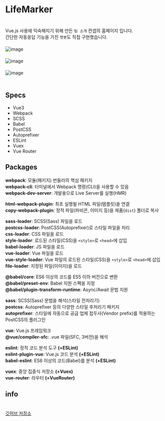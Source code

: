 # LifeMarker  
ㅤ  
Vue.js 사용에 익숙해지기 위해 만든 `팀 소개` 컨셉의 홈페이지 입니다.  
간단한 자동응답 기능을 가진 `챗봇`도 직접 구현했습니다.  
ㅤ  
![image](https://user-images.githubusercontent.com/79053495/150994713-180fd635-1b38-48eb-9dfc-20fcd3bcfa4c.png)  
ㅤ  
![image](https://user-images.githubusercontent.com/79053495/150994845-e30d5d85-53f8-4f21-a14b-2965e5c92e4b.png)  
ㅤ  
![image](https://user-images.githubusercontent.com/79053495/150995157-de450be7-c2e1-496e-ab10-a44148c9dd50.png)  
ㅤ  
## Specs

- Vue3
- Webpack
- SCSS
- Babel
- PostCSS
- Autoprefixer
- ESLint
- Vuex
- Vue Router

## Packages

__webpack__: 모듈(패키지) 번들러의 핵심 패키지  
__webpack-cli__: 터미널에서 Webpack 명령(CLI)을 사용할 수 있음  
__webpack-dev-server__: 개발용으로 Live Server를 실행(HMR)  

__html-webpack-plugin__: 최초 실행될 HTML 파일(템플릿)을 연결  
__copy-webpack-plugin__: 정적 파일(파비콘, 이미지 등)을 제품(`dist`) 폴더로 복사  

__sass-loader__: SCSS(Sass) 파일을 로드  
__postcss-loader__: PostCSS(Autoprefixer)로 스타일 파일을 처리  
__css-loader__: CSS 파일을 로드  
__style-loader__: 로드된 스타일(CSS)을 `<style>`로 `<head>`에 삽입  
__babel-loader__: JS 파일을 로드  
__vue-loader__: Vue 파일을 로드  
__vue-style-loader__: Vue 파일의 로드된 스타일(CSS)을 `<style>`로 `<head>`에 삽입  
__file-loader__: 지정된 파일(이미지)을 로드  

__@babel/core__: ES6 이상의 코드를 ES5 이하 버전으로 변환  
__@babel/preset-env__: Babel 지원 스펙을 지정  
__@babel/plugin-transform-runtime__: Async/Await 문법 지원  

__sass__: SCSS(Sass) 문법을 해석(스타일 전처리기)  
__postcss__: Autoprefixer 등의 다양한 스타일 후처리기 패키지  
__autoprefixer__: 스타일에 자동으로 공급 업체 접두사(Vendor prefix)를 적용하는 PostCSS의 플러그인  

__vue__: Vue.js 프레임워크  
__@vue/compiler-sfc__: .vue 파일(SFC, 3버전)을 해석  

__eslint__: 정적 코드 분석 도구 __(+ESLint)__  
__eslint-plugin-vue__: Vue.js 코드 분석 __(+ESLint)__  
__babel-eslint__: ES6 이상의 코드(Babel)를 분석 __(+ESLint)__  

__vuex__: 중앙 집중식 저장소 __(+Vuex)__  
__vue-router__: 라우터 __(+VueRouter)__  

## info  
ㅤ  
[깃허브 저장소](https://github.com/Cottonwood-moa/LifeMarker)  
